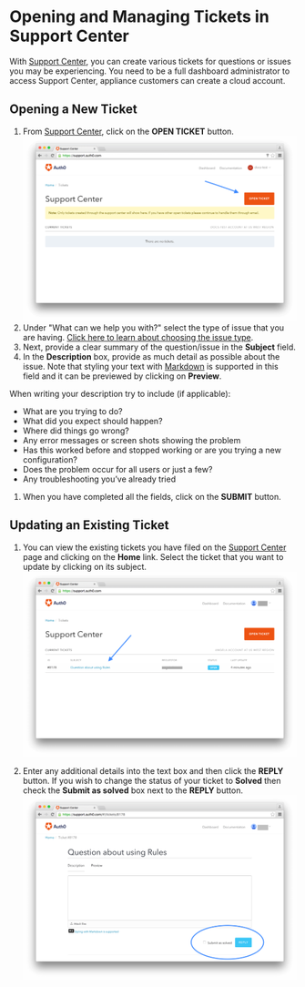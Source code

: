 # Opening and Managing Tickets in Support Center

With [Support Center](https://support.auth0.com), you can create various tickets for questions or issues you may be experiencing. You need to be a full dashboard administrator to access Support Center, appliance customers can create a cloud account.

## Opening a New Ticket

1. From [Support Center](https://support.auth0.com), click on the **OPEN TICKET** button.  
![](/media/articles/support/open-ticket.png)
1.  Under "What can we help you with?" select the type of issue that you are having. [Click here to learn about choosing the issue type](/support/issue-types).
1. Next, provide a clear summary of the question/issue in the **Subject** field.
1. In the **Description** box, provide as much detail as possible about the issue. Note that styling your text with [Markdown](https://guides.github.com/features/mastering-markdown) is supported in this field and it can be previewed by clicking on **Preview**.  

  When writing your description try to include (if applicable):
  * What are you trying to do?
  * What did you expect should happen?
  * Where did things go wrong?
  * Any error messages or screen shots showing the problem
  * Has this worked before and stopped working or are you trying a new configuration?
  * Does the problem occur for all users or just a few?
  * Any troubleshooting you’ve already tried

1. When you have completed all the fields, click on the **SUBMIT** button.

## Updating an Existing Ticket

1. You can view the existing tickets you have filed on the [Support Center](https://support.auth0.com) page and clicking on the **Home** link. Select the ticket that you want to update by clicking on its subject.  
![](/media/articles/support/select-ticket.png)

1. Enter any additional details into the text box and then click the **REPLY** button. If you wish to change the status of your ticket to **Solved** then check the **Submit as solved** box next to the **REPLY** button.  
![](/media/articles/support/update-ticket.png)